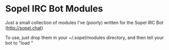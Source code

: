 # Sopel IRC Bot Modules

Just a small collection of modules I've (poorly) written for the Sopel IRC Bot (http://sopel.chat)

To use, just drop them in your ~/.sopel/modules directory, and then tell your bot to "load <modulename>"
